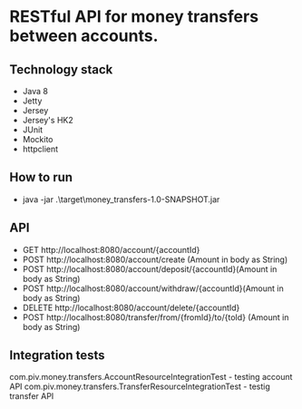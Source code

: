 # RESTful API for money transfers between accounts.

## Technology stack
- Java 8
- Jetty
- Jersey
- Jersey's HK2
- JUnit
- Mockito
- httpclient

## How to run
- java -jar .\target\money_transfers-1.0-SNAPSHOT.jar

## API
- GET http://localhost:8080/account/{accountId}
- POST http://localhost:8080/account/create (Amount in body as String)
- POST http://localhost:8080/account/deposit/{accountId}(Amount in body as String)
- POST http://localhost:8080/account/withdraw/{accountId}(Amount in body as String)
- DELETE http://localhost:8080/account/delete/{accountId}
- POST http://localhost:8080/transfer/from/{fromId}/to/{toId} (Amount in body as String)

## Integration tests
com.piv.money.transfers.AccountResourceIntegrationTest - testing account API
com.piv.money.transfers.TransferResourceIntegrationTest - testig transfer API
